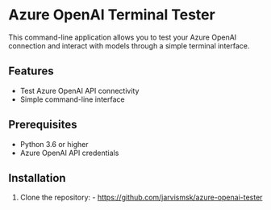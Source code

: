 # Azure OpenAI Terminal Tester

This command-line application allows you to test your Azure OpenAI connection and interact with models through a simple terminal interface.

## Features

- Test Azure OpenAI API connectivity
- Simple command-line interface

## Prerequisites

- Python 3.6 or higher
- Azure OpenAI API credentials

## Installation

1. Clone the repository: - https://github.com/jarvismsk/azure-openai-tester
